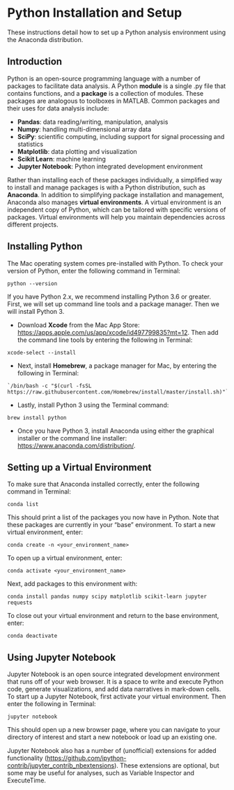 # Python Installation and Setup

These instructions detail how to set up a Python analysis environment using the Anaconda distribution.

## Introduction

Python is an open-source programming language with a number of packages to facilitate data analysis. A Python **module** is a single .py file that contains functions, and a **package** is a collection of modules. These packages are analogous to toolboxes in MATLAB. Common packages and their uses for data analysis include:

* **Pandas**: data reading/writing, manipulation, analysis
* **Numpy**: handling multi-dimensional array data
* **SciPy**: scientific computing, including support for signal processing and statistics
* **Matplotlib**: data plotting and visualization
* **Scikit Learn**: machine learning
* **Jupyter Notebook**: Python integrated development environment

Rather than installing each of these packages individually, a simplified way to install and manage packages is with a Python distribution, such as **Anaconda**. In addition to simplifying package installation and management, Anaconda also manages **virtual environments**. A virtual environment is an independent copy of Python, which can be tailored with specific versions of packages. Virtual environments will help you maintain dependencies across different projects.

## Installing Python

The Mac operating system comes pre-installed with Python. To check your version of Python, enter the following command in Terminal:

```
python --version
```

If you have Python 2.x, we recommend installing Python 3.6 or greater. First, we will set up command line tools and a package manager. Then we will install Python 3.

* Download **Xcode** from the Mac App Store: https://apps.apple.com/us/app/xcode/id497799835?mt=12. Then add the command line tools by entering the following in Terminal:

```
xcode-select --install
```

* Next, install **Homebrew**, a package manager for Mac, by entering the following in Terminal:

```
`/bin/bash -c "$(curl -fsSL https://raw.githubusercontent.com/Homebrew/install/master/install.sh)"`
```

* Lastly, install Python 3 using the Terminal command:

```
brew install python
```

* Once you have Python 3, install Anaconda using either the graphical installer or the command line installer: https://www.anaconda.com/distribution/.


## Setting up a Virtual Environment

To make sure that Anaconda installed correctly, enter the following command in Terminal:

```
conda list
```

This should print a list of the packages you now have in Python. Note that these packages are currently in your “base” environment. To start a new virtual environment, enter:

```
conda create -n <your_environment_name>
```

To open up a virtual environment, enter:

```
conda activate <your_environment_name>
```

Next, add packages to this environment with:

```
conda install pandas numpy scipy matplotlib scikit-learn jupyter requests 
```

To close out your virtual environment and return to the base environment, enter:

```
conda deactivate
```

## Using Jupyter Notebook

Jupyter Notebook is an open source integrated development environment that runs off of your web browser. It is a space to write and execute Python code, generate visualizations, and add data narratives in mark-down cells. To start up a Jupyter Notebook, first activate your virtual environment. Then enter the following in Terminal:

```
jupyter notebook
```

This should open up a new browser page, where you can navigate to your directory of interest and start a new notebook or load up an existing one.

Jupyter Notebook also has a number of (unofficial) extensions for added functionality (https://github.com/ipython-contrib/jupyter_contrib_nbextensions). These extensions are optional, but some may be useful for analyses, such as Variable Inspector and ExecuteTime.
